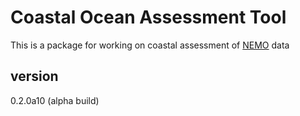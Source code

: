 # Coastal Ocean Assessment Tool
This is a package for working on coastal assessment of [NEMO](https://www.seadatanet.org/Software/NEMO) data

## version
0.2.0a10 (alpha build)